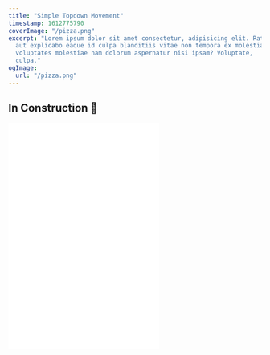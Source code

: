 ```yaml
---
title: "Simple Topdown Movement"
timestamp: 1612775790
coverImage: "/pizza.png"
excerpt: "Lorem ipsum dolor sit amet consectetur, adipisicing elit. Ratione sit,
  aut explicabo eaque id culpa blanditiis vitae non tempora ex molestias
  voluptates molestiae nam dolorum aspernatur nisi ipsam? Voluptate,
  culpa."
ogImage:
  url: "/pizza.png"
---
```


## In Construction 🚧

<iframe src="/static/posts/simple-topdown-movement/index.html"
  width="300" height="300" frameborder="0" allowfullscreen sandbox="allow-scripts">
  <p>
    <a href="/static/posts/simple-topdown-movement/index.html">
       Fallback link for browsers that don't support iframes
    </a>
  </p>
</iframe>

<iframe src="/static/posts/simple-topdown-movement/p8/topdownmovement.html"
  frameborder="0" allowfullscreen sandbox="allow-scripts">
  <p>
    <a href="/static/posts/simple-topdown-movement/p8/topdownmovement.html">
       Fallback link for browsers that don't support iframes
    </a>
  </p>
</iframe>
